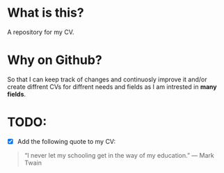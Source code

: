 # What is this?

A repository for my CV.

# Why on Github?

So that I can keep track of changes and continuosly improve it and/or create diffrent CVs for diffrent needs and fields as I am intrested in **many fields**.

# TODO:

- [x] Add the following quote to my CV:

> “I never let my schooling get in the way of my education.”
> — Mark Twain

